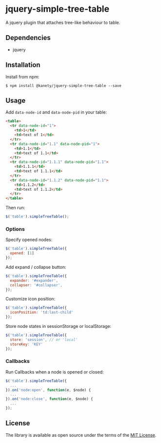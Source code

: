 # jquery-simple-tree-table

A jquery plugin that attaches tree-like behaviour to table.

## Dependencies

* jquery

## Installation

Install from npm:

    $ npm install @kanety/jquery-simple-tree-table --save

## Usage

Add `data-node-id` and `data-node-pid` in your table:

```html
<table>
  <tr data-node-id="1">
    <td>1</td>
    <td>text of 1</td>
  </tr>
  <tr data-node-id="1.1" data-node-pid="1">
    <td>1.1</td>
    <td>text of 1.1</td>
  </tr>
  <tr data-node-id="1.1.1" data-node-pid="1.1">
    <td>1.1.1</td>
    <td>text of 1.1.1</td>
  </tr>
  <tr data-node-id="1.1.2" data-node-pid="1.1">
    <td>1.1.2</td>
    <td>text of 1.1.2</td>
  </tr>
</table>
```

Then run:

```javascript
$('table').simpleTreeTable();
```

### Options

Specify opened nodes:

```javascript
$('table').simpleTreeTable({
  opened: [1]
});
```

Add expand / collapse button:

```javascript
$('table').simpleTreeTable({
  expander: '#expander',
  collapser: '#collapser',
});
```

Customize icon position:

```javascript
$('table').simpleTreeTable({
  iconPosition: 'td:last-child'
});
```

Store node states in sessionStorage or localStorage:

```javascript
$('table').simpleTreeTable({
  store: 'session', // or 'local'
  storeKey: 'KEY'
});
```

### Callbacks

Run Callbacks when a node is opened or closed:

```javascript
$('table').simpleTreeTable({
  ...
}).on('node:open', function(e, $node) {
  ...
}).on('node:close', function(e, $node) {
  ...
});
```

## License

The library is available as open source under the terms of the [MIT License](http://opensource.org/licenses/MIT).
